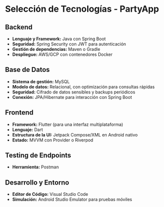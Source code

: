 # Selección de Tecnologías - PartyApp

## Backend
- **Lenguaje y Framework:** Java con Spring Boot
- **Seguridad:** Spring Security con JWT para autenticación
- **Gestión de dependencias:** Maven o Gradle
- **Despliegue:** AWS/GCP con contenedores Docker

## Base de Datos
- **Sistema de gestión:** MySQL
- **Modelo de datos:** Relacional, con optimización para consultas rápidas
- **Seguridad:** Cifrado de datos sensibles y backups periódicos
- **Conexión:** JPA/Hibernate para interacción con Spring Boot

## Frontend
- **Framework:** Flutter (para una interfaz multiplataforma)
- **Lenguaje:** Dart
- **Estructura de la UI:** Jetpack Compose/XML en Android nativo
- **Estado:** MVVM con Provider o Riverpod

## Testing de Endpoints
- **Herramienta:** Postman

## Desarrollo y Entorno
- **Editor de Código:** Visual Studio Code
- **Simulación:** Android Studio Emulator para pruebas móviles
